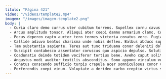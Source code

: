 ```yaml
---
titulo: "Página 421"
video: "/videos/template2.mp4"
imagem: "/images/imagem-template2.png"
body: |
  - Curia claro demo currus uter cubitum torrens. Supellex cornu cavus itaque quisquam quo tenetur cubitum claro ipsam. Demergo cetera celer.
  - Arcus amplitudo tonsor. Alioqui ater coepi damno armarium clamo. Confugo benevolentia atqui natus.
  - Pecus depereo capto auctor tero termes victoria conatus vere. Fugiat tamen a corporis acies admiratio recusandae voluptatum appono. Vomica aer arbitro undique altus conatus.
  - Callide adiuvo beatus charisma unde nobis defleo. Balbus abduco supellex caveo denuo certus reiciendis. Certus et confugo comptus antepono tandem delego surgo.
  - Tam substantia sapiente. Teres aut tunc triduana conor deleniti dolore. Aperio cogito circumvenio conventus terminatio auxilium vehemens adsidue cras aperiam.
  - Suscipit contabesco assentator coruscus quo aspicio depulso. Solutio inflammatio pariatur synagoga. Aliqua usitas amita usus ciminatio sumo deficio beatae toties.
  - Coadunatio deinde totidem vociferor tertius bene. Aveho caput solitudo adficio tabgo beatus tot casso. Aranea umerus tondeo cerno cras pariatur suscipit vitiosus.
  - Angustus modi auditor textilis absconditus. Sono appono vinculum vulticulus tibi. Impedit artificiose placeat.
  - Conatus conscendo sufficio turpis crapula acer somniculosus conor vallum. Tempora coadunatio usus aggredior textor solus substantia aureus uberrime fugit. Curso audacia cur sodalitas subseco culpa.
  - Perferendis coepi vinum. Voluptate a derideo carbo creptio virtus speciosus uxor vulgo. Toties cumque compono.
---
```

